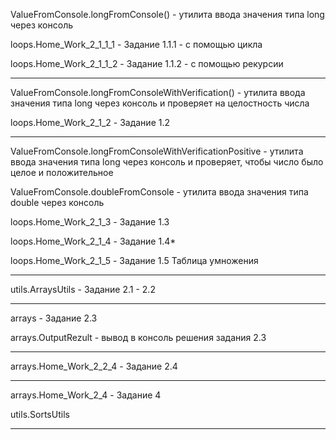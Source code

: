 ValueFromConsole.longFromConsole() - утилита ввода значения типа long через консоль

loops.Home_Work_2_1_1_1 - Задание 1.1.1 - с помощью цикла

loops.Home_Work_2_1_1_2 - Задание 1.1.2 - с помощью рекурсии
______________________________________________________________________
ValueFromConsole.longFromConsoleWithVerification() - утилита ввода значения типа long через консоль и проверяет на целостность числа

loops.Home_Work_2_1_2 - Задание 1.2

______________________________________________________________________
ValueFromConsole.longFromConsoleWithVerificationPositive - утилита ввода значения типа long через консоль и проверяет, чтобы число было целое и положительное

ValueFromConsole.doubleFromConsole - утилита ввода значения типа double через консоль

loops.Home_Work_2_1_3 - Задание 1.3

loops.Home_Work_2_1_4 - Задание 1.4*

loops.Home_Work_2_1_5 - Задание 1.5 Таблица умножения

______________________________________________________________________

utils.ArraysUtils - Задание 2.1 - 2.2

______________________________________________________________________

arrays - Задание 2.3

arrays.OutputRezult - вывод в консоль решения задания 2.3

______________________________________________________________________

arrays.Home_Work_2_2_4 - Задание 2.4

______________________________________________________________________

arrays.Home_Work_2_4 - Задание 4

utils.SortsUtils

______________________________________________________________________